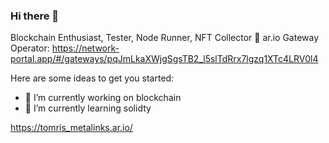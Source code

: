 ### Hi there 👋

Blockchain Enthusiast, Tester, Node Runner, NFT Collector 
🐘 ar.io Gateway Operator: https://network-portal.app/#/gateways/pqJmLkaXWjgSgsTB2_l5slTdRrx7lgzq1XTc4LRV0l4

Here are some ideas to get you started:

- 🔭 I’m currently working on blockchain
- 🌱 I’m currently learning solidty

https://tomris_metalinks.ar.io/
